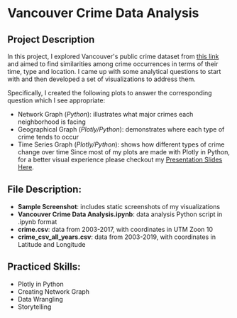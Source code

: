 # Vancouver Crime Data Analysis

## Project Description
In this project, I explored Vancouver's public crime dataset from [this link](https://data.vancouver.ca/datacatalogue/crime-data.htm) and aimed to find similarities among crime occurrences in terms of their time, type and location. I came up with some analytical questions to start with and then developed a set of visualizations to address them.

Specifically, I created the following plots to answer the corresponding question which I see appropriate:
  - Network Graph (*_Python_*): illustrates what major crimes each neighborhood is facing
  - Geographical Graph (*_Plotly/Python_*): demonstrates where each type of crime tends to occur
  - Time Series Graph (*_Plotly/Python_*): shows how different types of crime change over time
Since most of my plots are made with Plotly in Python, for a better visual experience please checkout my [Presentation Slides Here](https://plot.ly/~tomqu/11/analysis-of-crimes-in-vancouver/).

## File Description:
  - **Sample Screenshot**: includes static screenshots of my visualizations
  - **Vancouver Crime Data Analysis.ipynb**: data analysis Python script in .ipynb format
  - **crime.csv**: data from 2003-2017, with coordinates in UTM Zoon 10
  - **crime_csv_all_years.csv**: data from 2003-2019, with coordinates in Latitude and Longitude

## Practiced Skills:
  - Plotly in Python
  - Creating Network Graph
  - Data Wrangling
  - Storytelling
  
